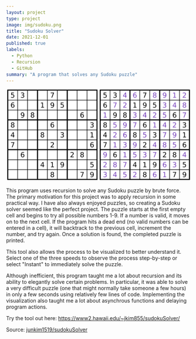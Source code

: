 ```yaml
---
layout: project
type: project
image: img/sudoku.png
title: "Sudoku Solver"
date: 2021-12-01
published: true
labels:
  - Python
  - Recursion
  - GitHub
summary: "A program that solves any Sudoku puzzle"
---
```


<img class="img-fluid" src="../img/sudoku-banner.png">

This program uses recursion to solve any Sudoku puzzle by brute force. The primary motivation for this project was to apply recursion in some practical way.  I have also always enjoyed puzzles, so creating a Sudoku solver seemed like the perfect project.  The puzzle starts at the first empty cell and begins to try all possible numbers 1-9. If a number is valid, it moves on to the next cell. If the program hits a dead end (no valid numbers can be entered in a cell), it will backtrack to the previous cell, increment the number, and try again.  Once a solution is found, the completed puzzle is printed.

This tool also allows the process to be visualized to better understand it.  Select one of the three speeds to observe the process step-by-step or select "Instant" to immediately solve the puzzle.

Although inefficient, this program taught me a lot about recursion and its ability to elegantly solve certain problems.  In particular, it was able to solve a very difficult puzzle (one that might normally take someone a few hours) in only a few seconds using relatively few lines of code.  Implementing the visualization also taught me a lot about asynchrous functions and delaying program actions.

Try the tool out here: https://www2.hawaii.edu/~jkim855/sudokuSolver/

Source: <a href="https://github.com/junkim1519/sudokuSolver"><i class="large github icon "></i>junkim1519/sudokuSolver</a>
